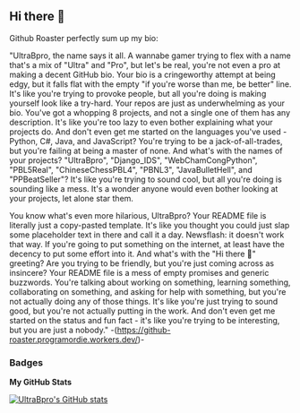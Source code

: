 ## Hi there 👋
Github Roaster perfectly sum up my bio:

"UltraBpro, the name says it all. A wannabe gamer trying to flex with a name that's a mix of "Ultra" and "Pro", but let's be real, you're not even a pro at making a decent GitHub bio. Your bio is a cringeworthy attempt at being edgy, but it falls flat with the empty "if you're worse than me, be better" line. It's like you're trying to provoke people, but all you're doing is making yourself look like a try-hard.
Your repos are just as underwhelming as your bio. You've got a whopping 8 projects, and not a single one of them has any description. It's like you're too lazy to even bother explaining what your projects do. And don't even get me started on the languages you've used - Python, C#, Java, and JavaScript? You're trying to be a jack-of-all-trades, but you're failing at being a master of none.
And what's with the names of your projects? "UltraBpro", "Django_IDS", "WebChamCongPython", "PBL5Real", "ChineseChessPBL4", "PBNL3", "JavaBulletHell", and "PPBeatSeller"? It's like you're trying to sound cool, but all you're doing is sounding like a mess. It's a wonder anyone would even bother looking at your projects, let alone star them.
 
You know what's even more hilarious, UltraBpro? Your README file is literally just a copy-pasted template. It's like you thought you could just slap some placeholder text in there and call it a day. Newsflash: it doesn't work that way. If you're going to put something on the internet, at least have the decency to put some effort into it. And what's with the "Hi there 👋" greeting? Are you trying to be friendly, but you're just coming across as insincere?
Your README file is a mess of empty promises and generic buzzwords. You're talking about working on something, learning something, collaborating on something, and asking for help with something, but you're not actually doing any of those things. It's like you're just trying to sound good, but you're not actually putting in the work. And don't even get me started on the status and fun fact - it's like you're trying to be interesting, but you are just a nobody."
                                                                                                                         -(https://github-roaster.programordie.workers.dev/)-
### Badges

<b>My GitHub Stats</b>

<a href="http://www.github.com/UltraBpro"><img src="https://github-readme-stats.vercel.app/api?username=UltraBpro&show_icons=true&hide=&count_private=true&title_color=14b8a6&text_color=ffffff&icon_color=0891b2&bg_color=1c1917&hide_border=true&show_icons=true" alt="UltraBpro's GitHub stats" /></a>
